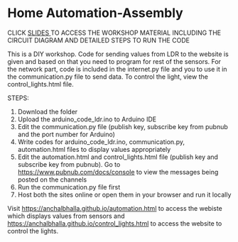 # Home Automation-Assembly 
CLICK [SLIDES ](https://docs.google.com/presentation/d/1zo2Fed9B6CcyHv5adE_SMtf5pZjYK_uYpe7jlIysYbU/edit#slide=id.g26c7365d2f_5_5)TO ACCESS THE WORKSHOP MATERIAL INCLUDING THE CIRCUIT DIAGRAM AND DETAILED STEPS TO RUN THE CODE 

This is a DIY workshop. Code for sending values from LDR to the website is given and based on that you need to program for rest of the sensors. For the network part, code is included in the internet.py file and you to use it in the communication.py file to send data. To control the light, view the control_lights.html file.

STEPS: 

1. Download the folder
2. Upload the arduino_code_ldr.ino to Arduino IDE
3. Edit the communication.py file (publish key, subscribe key from pubnub and the port number for Arduino)
4. Write codes for arduino_code_ldr.ino, communication.py, automation.html files to display values appropriately
5. Edit the automation.html and control_lights.html file (publish key and subscribe key from pubnub). Go to https://www.pubnub.com/docs/console to view the messages being posted on the channels
6. Run the communication.py file first
7. Host both the sites online or open them in your browser and run it locally 

Visit https://anchalbhalla.github.io/automation.html to access the webiste which displays values from sensors and https://anchalbhalla.github.io/control_lights.html to access the website to control the lights.
